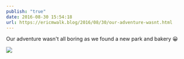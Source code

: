 ```yaml
---
publish: "true"
date: 2016-08-30 15:54:18
url: https://ericmwalk.blog/2016/08/30/our-adventure-wasnt.html
---
```


Our adventure wasn't all boring as we found a new park and bakery 😀

![](https://ericmwalk.blog/uploads/2022/9e9a7506cf.jpg)